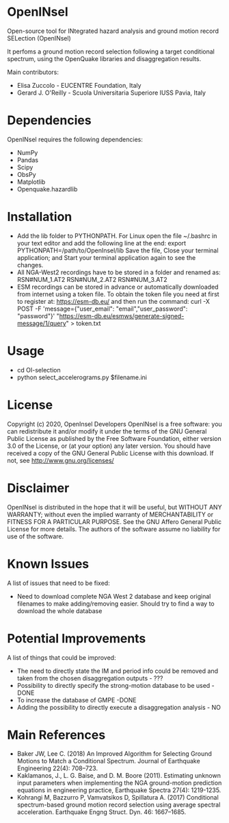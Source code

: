 # OpenINsel
Open-source tool for INtegrated hazard analysis and ground motion record SELection (OpenINsel)

It perfoms a ground motion record selection following a target conditional spectrum, using the OpenQuake libraries and disaggregation results.

Main contributors:
* Elisa Zuccolo - EUCENTRE Foundation, Italy
* Gerard J. O'Reilly - Scuola Universitaria Superiore IUSS Pavia, Italy

# Dependencies
OpenINsel requires the following dependencies:

 * NumPy
 * Pandas
 * Scipy
 * ObsPy
 * Matplotlib
 * Openquake.hazardlib


# Installation

- Add the lib folder to PYTHONPATH. For Linux open the file ~/.bashrc in your text editor and add the following line at the end:
	export PYTHONPATH=/path/to/OpenInsel/lib
Save the file, Close your terminal application; and Start your terminal application again to see the changes.
- All NGA-West2 recordings have to be stored in a folder and renamed as:
RSN#NUM_1.AT2
RSN#NUM_2.AT2
RSN#NUM_3.AT2
- ESM recordings can be stored in advance or automatically downloaded from internet using a token file. To obtain the token file you need at first to register at: https://esm-db.eu/ and then run the command:
	curl -X POST -F 'message={"user_email": "email","user_password": "password"}' "https://esm-db.eu/esmws/generate-signed-message/1/query" > token.txt

# Usage
* cd OI-selection
* python select_accelerograms.py $filename.ini

# License
Copyright (c) 2020, OpenInsel Developers
OpenINsel is a free software: you can redistribute it and/or modify it under the terms of the GNU General Public License as published by the Free Software Foundation, either version 3.0 of the License, or (at your option) any later version.
You should have received a copy of the GNU General Public License with this download. If not, see http://www.gnu.org/licenses/

# Disclaimer
OpenINsel is distributed in the hope that it will be useful, but WITHOUT ANY WARRANTY; without even the implied warranty of MERCHANTABILITY or FITNESS FOR A PARTICULAR PURPOSE. See the GNU Affero General Public License for more details.
The authors of the software assume no liability for use of the software.

# Known Issues
A list of issues that need to be fixed:
* Need to download complete NGA West 2 database and keep original filenames to make adding/removing easier. Should try to find a way to download the whole database

# Potential Improvements
A list of things that could be improved:
* The need to directly state the IM and period info could be removed and taken from the chosen disaggregation outputs - ???
* Possibility to directly specify the strong-motion database to be used - DONE
* To increase the database of GMPE -DONE
* Adding the possibility to directly execute a disaggregation analysis - NO

# Main References

* Baker JW, Lee C. (2018) An Improved Algorithm for Selecting Ground Motions to Match a Conditional Spectrum. Journal of Earthquake Engineering 22(4): 708–723. 
* Kaklamanos, J., L. G. Baise, and D. M. Boore (2011). Estimating unknown input parameters when implementing the NGA ground-motion prediction equations in engineering practice, Earthquake Spectra 27(4): 1219-1235.
* Kohrangi M, Bazzurro P, Vamvatsikos D, Spillatura A. (2017) Conditional spectrum-based ground motion record selection using average spectral acceleration. Earthquake Engng Struct. Dyn. 46: 1667–1685.

